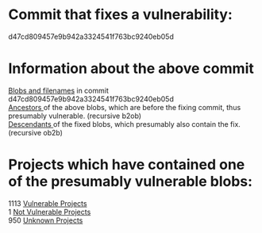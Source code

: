 # Commit that fixes a vulnerability:
d47cd809457e9b942a3324541f763bc9240eb05d

# Information about the above commit
<a href=blobs.md>Blobs and filenames</a> in commit d47cd809457e9b942a3324541f763bc9240eb05d  
<a href=bad_blobs>Ancestors </a> of the above blobs, which are before the fixing commit, thus presumably vulnerable. (recursive b2ob)  
<a href=good_blobs>Descendants </a> of the fixed blobs, which presumably also contain the fix. (recursive ob2b)  

# Projects which have contained one of the presumably vulnerable blobs:
1113 <a href=vulnerable.md>Vulnerable Projects</a>  
1 <a href=not-vulnerable.md>Not Vulnerable Projects</a>  
950 <a href=unknown.md>Unknown Projects</a>  

